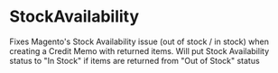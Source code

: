 StockAvailability
=================

Fixes Magento's Stock Availability issue (out of stock / in stock) when creating a Credit Memo with returned items. Will put Stock Availability status to "In Stock" if items are returned from "Out of Stock" status
